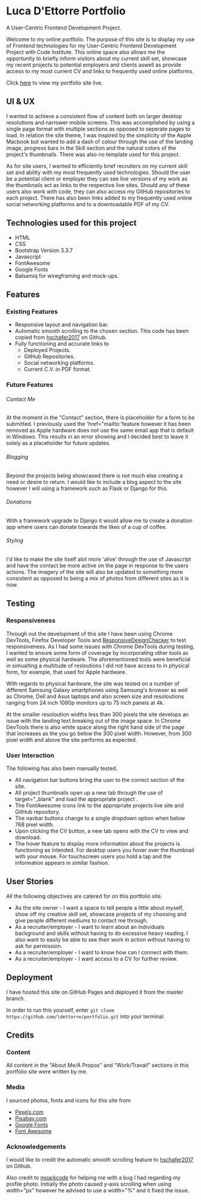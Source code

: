 # Luca D'Ettorre Portfolio
A User-Centric Frontend Development Project.

Welcome to my online portfolio. The purpose of this site is to display my use of Frontend technologies for my User-Centric Frontend Development Project with Code Institute. This online space also allows me the opportunity to briefly inform visitors about my current skill set, showcase my recent projects to potential employers and clients aswell as provide access to my most current CV and links to frequently used online platforms.

Click [here](https://ldettorre.github.io/portfolio/) to view my portfolio site live.


## UI & UX 

I wanted to achieve a consistent flow of content both on larger desktop resolutions and narrower mobile screens. This was accomplished by using a single page format with multiple sections as opposed to seperate pages to load. In relation the site theme, I was inspired by the simplicity of the Apple Macbook but wanted to add a dash of colour through the use of the landing image, progress bars in the Skill section and the natural colors of the project's thumbnails. There was also no template used for this project.

As for site users, I wanted to efficiently brief recruiters on my current skill set and ability with my most frequently used technologies. Should the user be a potential client or employer they can see live versions of my work as the thumbnails act as links to the respective live sites. Should any of these users also work with code, they can also access my GitHub repositories to each project. There has also been links added to my frequently used online social networking platforms and to a downloadable PDF of my CV.


## Technologies used for this project
* HTML
* CSS
* Bootstrap Version 3.3.7
* Javascript
* FontAwesome
* Google Fonts 
* Balsamiq for wiregframing and mock-ups.


## Features

### Existing Features
* Responsive layout and navigation bar.
* Automatic smooth scrolling to the chosen section. This code has been copied from [hschafer2017](https://github.com/hschafer2017/HSCHAFER-Portfolio/blob/master/assets/js/index.js) on Github.
* Fully functioning and accurate links to 
    * Deployed Projects.
    * GitHub Repositories.
    * Social networking platforms.  
    * Current C.V. in PDF format. 

### Future Features

###### Contact Me
At the moment in the "Contact" section, there is  placeholder for a form to be submitted. I previously used the 'href="mailto:'feature however it has been removed as Apple hardware does not use the same email app that is default in Windows. This results in an error showing and I decided best to leave it solely as a placeholder for future updates.

###### Blogging
Beyond the projects being showcased there is not much else creating a need or desire to return. I would like to include a blog aspect to the site however I will using a framework such as Flask or Django for this.

###### Donations
With a framework upgrade to Django it would allow me to create a donation app where users can donate towards the likes of a cup of coffee.

###### Styling
I'd like to make the site itself alot more 'alive' through the use of Javascript and have the contact be more active on the page in response to the users actions. The imagery of the site will also be updated to something more consistent as opposed to being a mix of photos from different sites as it is now.



## Testing

### Responsiveness
Through out the development of this site I have been using Chrome DevTools, Firefox Developer Tools and [ResponsiveDesignChecker](https://responsivedesignchecker.com/) to test responsiveness. As I had some issues with Chrome DevTools during testing, I wanted to ensure some form of coverage by incorporating other tools as well as some physical hardware. The aforementioned tools were beneficial in simualting a multitude of resloutions I did not have access to in physical form, for example, that used for Apple hardware.

With regards to physical hardware, the site was tested on a number of different Samsung Galaxy smartphones using Samsung's browser as well as Chrome, Dell and Asus laptops and also screen size and resoloutions ranging from 24 inch 1080p monitors up to 75 inch panels at 4k. 

At the smaller resoloution widths less than 300 pixels the site develops an issue with the landing text breaking out of the image space. In Chrome DevTools there is also white space along the right hand side of the page that increases as the you go below the 300 pixel width. However, from 300 pixel width and above the site performs as expected.

### User Interaction
The following has also been manually tested.
* All navigation bar buttons bring the user to the correct section of the site.
* All project thumbnails open up a new tab through the use of target="_blank" and load the appropriate project .
* The FontAwesome icons link to the appropriate projects live site and GitHub repository.
* The navbar buttons change to a single dropdown option when below 768 pixel width.
* Upon clicking the CV button, a new tab opens with the CV to view and download.
* The hover feature to display more information about the projects is functioning as intended. For desktop users you hover over the thumbnail with your mouse. For touchscreen users you hold a tap and the information appears in similar fashion.


## User Stories
All the following objectives are catered for on this portfolio site.
* As the site owner - I want a space to tell people a little about myself,  show off my creative skill set, showcase projects of my choosing and give people different mediums to contact me through.
* As a recruiter/employer - I want to learn about an individuals background and skills without having to do excessive heavy reading. I also want to easily be able to see their work in action without having to ask for permission.
* As a recruiter/employer - I want to know how can I connect with them.
* As a recruiter/employer - I want access to a CV for further review.


## Deployment
I have hosted this site on GitHub Pages and deployed it from the master branch.

In order to run this yourself, enter `git clone https://github.com/ldettorre/portfolio.git` into your terminal.

## Credits

### Content
All content in the "About Me/À Propos" and "Work/Travail" sections in this portfolio site were written by me. 

### Media
I sourced photos, fonts and icons for this site from 
* [Pexels.com](https://www.pexels.com/)
* [Pixabay.com](https://pixabay.com/en/)
* [Google Fonts](https://fonts.google.com/)
* [Font Awesome](https://fontawesome.com/)

### Acknowledgements
I would like to credit the automatic smooth scrolling feature to [hschafer2017](https://github.com/hschafer2017/HSCHAFER-Portfolio/blob/master/assets/js/index.js) on Github. 

Also credit to [mparkcode](https://github.com/mparkcode) for helping me with a bug I had regarding my profile photo. Initially the photo caused y-axis scrolling when using width="px" however he advised to use a width="%" and it fixed the issue.



